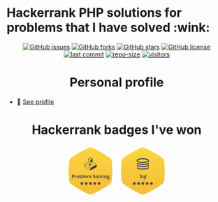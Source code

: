 
<h1> Hackerrank PHP solutions for problems that I have solved  	:wink:</h1>
<div align="center">
  <a href="https://github.com/dmarsal90/hackerrank-php-solutions/issues"><img alt="GitHub issues" src="https://img.shields.io/github/issues/dmarsal90/hackerrank-php-solutions"></a>
  <a href="https://github.com/dmarsal90/hackerrank-php-solutions/network"><img alt="GitHub forks" src="https://img.shields.io/github/forks/dmarsal90/hackerrank-php-solutions"></a>
  <a href="https://github.com/dmarsal90/hackerrank-php-solutions/stargazers"><img alt="GitHub stars" src="https://img.shields.io/github/stars/dmarsal90/hackerrank-php-solutions?color=red"></a>
  <a href="https://github.com/dmarsal90/hackerrank-php-solutions/blob/main/LICENSE"><img alt="GitHub license" src="https://img.shields.io/github/license/dmarsal90/hackerrank-php-solutions?color=orange"></a>
  </div>
  
 <div align="center"> 
 <a href="https://github.com/dmarsal90/hackerrank-php-solutions/last-commit"><img alt="last commit" src="https://img.shields.io/github/last-commit/dmarsal90/hackerrank-php-solutions?color=yellow"></a>
 <a href="https://github.com/dmarsal90/hackerrank-php-solutions/repo-size"><img alt="repo-size" src="https://img.shields.io/github/repo-size/dmarsal90/hackerrank-php-solutions?color=yellowgreen"></a>
  <a href="https://github.com/dmarsal90/test/"><img alt="visitors" src="https://shields-io-visitor-counter.herokuapp.com/badge?page=dmarsal90.test?color=blue"></a>
 </div>

<div  align="center">
<h1>Personal profile</h1>
</div>
<div>

- :scroll: <a href="https://www.hackerrank.com/davidmarsalivars" target="_blank">See profile</a>

</div>
<div  align="center">
<h1>Hackerrank badges I've won</h1>
</div>

<div  align="center">
<div class="pull-left">
<h3 align="center">
<img src="https://raw.githubusercontent.com/dmarsal90/hackerrank-php-solutions/main/img/badges.png" alt="problem_solving"/>
</h3>
</div>

